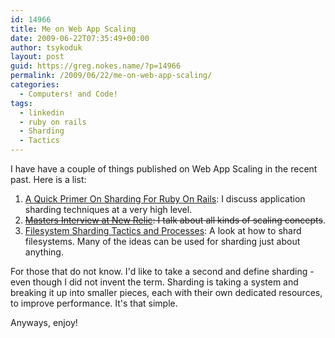 ```yaml
---
id: 14966
title: Me on Web App Scaling
date: 2009-06-22T07:35:49+00:00
author: tsykoduk
layout: post
guid: https://greg.nokes.name/?p=14966
permalink: /2009/06/22/me-on-web-app-scaling/
categories:
  - Computers! and Code!
tags:
  - linkedin
  - ruby on rails
  - Sharding
  - Tactics
---
```

<p>I have have a couple of things published on Web App Scaling in the recent past. Here is a list:</p>

<ol>

<li><a href="http://www.engineyard.com/blog/2009/a-quick-primer-on-sharding-for-ruby-on-rails/">A Quick Primer On Sharding For Ruby On Rails</a>: I discuss application sharding techniques at a very high level.</li>

<li><del datetime="2009-07-04T22:08:03+00:00"><a href="http://railslab.newrelic.com/2009/02/04/greg-nokes-lead-technical-account-manager-engine-yard">Masters Interview at New Relic</a>: I talk about all kinds of scaling concepts</del>.</li>

<li><a href="http://www.engineyard.com/docs/EY_Filesystem_Sharding_Tactics_and_Processes.pdf">Filesystem Sharding Tactics and Processes</a>: A look at how to shard filesystems. Many of the ideas can be used for sharding just about anything.</li>

</ol>

<p>For those that do not know. I'd like to take a second and define sharding - even though I did not invent the term.  Sharding is taking a system and breaking it up into smaller pieces, each with their own dedicated resources, to improve performance. It's that simple.</p>

<p>Anyways, enjoy!</p>

